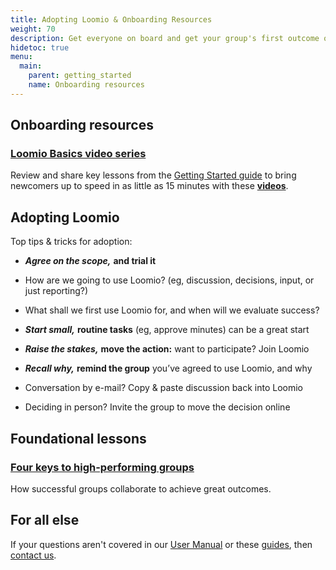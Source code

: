 ```yaml
---
title: Adopting Loomio & Onboarding Resources
weight: 70
description: Get everyone on board and get your group's first outcome on Loomio.
hidetoc: true
menu:
  main:
    parent: getting_started
    name: Onboarding resources
---
```


## Onboarding resources

### [Loomio Basics video series](/en/overview-and-how-tos)
Review and share key lessons from the [Getting Started guide](/en/guides/getting_started) to bring newcomers up to speed in as little as 15 minutes with these [**videos**](/en/overview-and-how-tos).

## Adopting Loomio

Top tips & tricks for adoption:

- ***Agree on the scope,*** **and trial it**
 - How are we going to use Loomio? (eg, discussion, decisions, input, or just reporting?)
 - What shall we first use Loomio for, and when will we evaluate success?


- ***Start small,*** **routine tasks** (eg, approve minutes) can be a great start


- ***Raise the stakes,*** **move the action:** want to participate? Join Loomio


- ***Recall why,*** **remind the group** you’ve agreed to use Loomio, and why
 - Conversation by e-mail? Copy & paste discussion back into Loomio
 - Deciding in person? Invite the group to move the decision online

## Foundational lessons
### [Four keys to high-performing groups](/en/guides/four-patterns-of-success)
How successful groups collaborate to achieve great outcomes.

## For all else

If your questions aren't covered in our [User Manual](/) or these [guides](/en/guides), then [contact us](https://loomio.org/contact?utm_campaign=getting_started_guide_help&utm_term=help  "opens in new tab").
